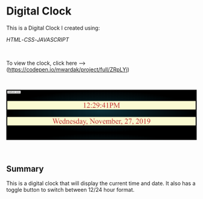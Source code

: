 # Digital Clock

This is a Digital Clock I created using:

_HTML_-_CSS_-_JAVASCRIPT_

<br>

To view the clock, click here -->(https://codepen.io/mwardak/project/full/ZRpLYj) 

<br>

![picture](clock.png)




<br>

## Summary

This is a digital clock that will display the current time and date.
It also has a toggle button to switch between 12/24 hour format.

<br>

